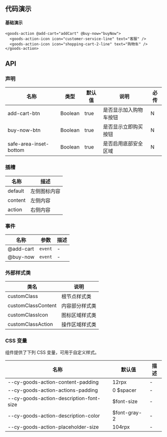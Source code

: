 ## 代码演示

#### 基础演示

```vue
<goods-action @add-cart="addCart" @buy-now="buyNow">
  <goods-action-icon icon="customer-service-line" text="客服" />
  <goods-action-icon icon="shopping-cart-2-line" text="购物车" />
</goods-action>
```

## API

### 声明

| 名称                   | 类型    | 默认值 | 说明                   | 必传 |
| ---------------------- | ------- | ------ | ---------------------- | ---- |
| add-cart-btn           | Boolean | true   | 是否显示加入购物车按钮 | N    |
| buy-now-btn            | Boolean | true   | 是否显示立即购买按钮   | N    |
| safe-area-inset-bottom | Boolean | true   | 是否启用底部安全区域   | N    |

### 插槽

| 名称    | 描述         |
| ------- | ------------ |
| default | 左侧图标内容 |
| content | 左侧内容     |
| action  | 右侧内容     |

### 事件

| 名称      | 参数    | 描述 |
| --------- | ------- | ---- |
| @add-cart | `event` | -    |
| @buy-now  | `event` | -    |

### 外部样式类

| 类名               | 说明           |
| ------------------ | -------------- |
| customClass        | 根节点样式类   |
| customClassContent | 内容部分样式类 |
| customClassIcon    | 图标区域样式类 |
| customClassAction  | 操作区域样式类 |

### CSS 变量

组件提供了下列 CSS 变量，可用于自定义样式。

| 名称                                    | 默认值       | 描述 |
| --------------------------------------- | ------------ | ---- |
| --cy-goods-action-content-padding       | 12rpx        | -    |
| --cy-goods-action-actions-padding       | 0 $spacer    | -    |
| --cy-goods-action-description-font-size | $font-size   | -    |
| --cy-goods-action-description-color     | $font-gray-2 | -    |
| --cy-goods-action-placeholder-size      | 104rpx       | -    |